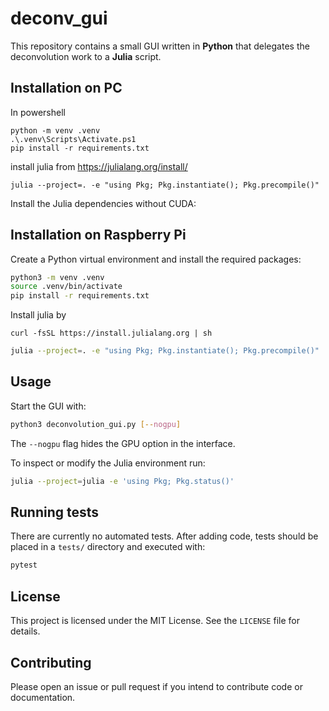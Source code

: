 # deconv_gui

This repository contains a small GUI written in **Python** that delegates the
deconvolution work to a **Julia** script.

## Installation on PC

In powershell
```
python -m venv .venv
.\.venv\Scripts\Activate.ps1
pip install -r requirements.txt
```
install julia from https://julialang.org/install/
```
julia --project=. -e "using Pkg; Pkg.instantiate(); Pkg.precompile()"
```
Install the Julia dependencies without CUDA:


## Installation on Raspberry Pi

Create a Python virtual environment and install the required packages:

```bash
python3 -m venv .venv
source .venv/bin/activate
pip install -r requirements.txt
```

Install julia by

```
curl -fsSL https://install.julialang.org | sh
```


```bash
julia --project=. -e "using Pkg; Pkg.instantiate(); Pkg.precompile()"
```



## Usage

Start the GUI with:

```bash
python3 deconvolution_gui.py [--nogpu]
```

The `--nogpu` flag hides the GPU option in the interface.

To inspect or modify the Julia environment run:

```bash
julia --project=julia -e 'using Pkg; Pkg.status()'
```

## Running tests

There are currently no automated tests. After adding code, tests should be placed
in a `tests/` directory and executed with:

```bash
pytest
```

## License

This project is licensed under the MIT License. See the `LICENSE` file for
details.

## Contributing

Please open an issue or pull request if you intend to contribute code or
documentation.
